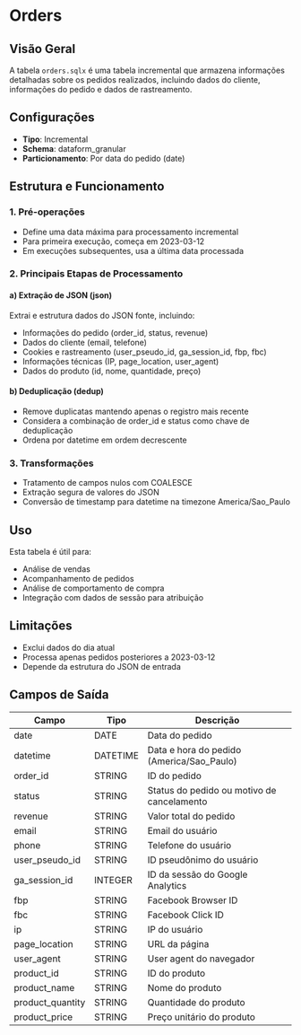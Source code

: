# Orders

## Visão Geral
A tabela `orders.sqlx` é uma tabela incremental que armazena informações detalhadas sobre os pedidos realizados, incluindo dados do cliente, informações do pedido e dados de rastreamento.

## Configurações
- **Tipo**: Incremental
- **Schema**: dataform_granular
- **Particionamento**: Por data do pedido (date)

## Estrutura e Funcionamento

### 1. Pré-operações
- Define uma data máxima para processamento incremental
- Para primeira execução, começa em 2023-03-12
- Em execuções subsequentes, usa a última data processada

### 2. Principais Etapas de Processamento

#### a) Extração de JSON (json)
Extrai e estrutura dados do JSON fonte, incluindo:
- Informações do pedido (order_id, status, revenue)
- Dados do cliente (email, telefone)
- Cookies e rastreamento (user_pseudo_id, ga_session_id, fbp, fbc)
- Informações técnicas (IP, page_location, user_agent)
- Dados do produto (id, nome, quantidade, preço)

#### b) Deduplicação (dedup)
- Remove duplicatas mantendo apenas o registro mais recente
- Considera a combinação de order_id e status como chave de deduplicação
- Ordena por datetime em ordem decrescente

### 3. Transformações
- Tratamento de campos nulos com COALESCE
- Extração segura de valores do JSON
- Conversão de timestamp para datetime na timezone America/Sao_Paulo

## Uso
Esta tabela é útil para:
- Análise de vendas
- Acompanhamento de pedidos
- Análise de comportamento de compra
- Integração com dados de sessão para atribuição

## Limitações
- Exclui dados do dia atual
- Processa apenas pedidos posteriores a 2023-03-12
- Depende da estrutura do JSON de entrada

## Campos de Saída

| Campo | Tipo | Descrição |
|-------|------|-----------|
| date | DATE | Data do pedido |
| datetime | DATETIME | Data e hora do pedido (America/Sao_Paulo) |
| order_id | STRING | ID do pedido |
| status | STRING | Status do pedido ou motivo de cancelamento |
| revenue | STRING | Valor total do pedido |
| email | STRING | Email do usuário |
| phone | STRING | Telefone do usuário |
| user_pseudo_id | STRING | ID pseudônimo do usuário |
| ga_session_id | INTEGER | ID da sessão do Google Analytics |
| fbp | STRING | Facebook Browser ID |
| fbc | STRING | Facebook Click ID |
| ip | STRING | IP do usuário |
| page_location | STRING | URL da página |
| user_agent | STRING | User agent do navegador |
| product_id | STRING | ID do produto |
| product_name | STRING | Nome do produto |
| product_quantity | STRING | Quantidade do produto |
| product_price | STRING | Preço unitário do produto | 